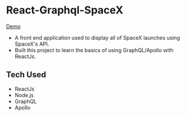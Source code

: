 # React-Graphql-SpaceX

[Demo](https://sleepy-journey-74505.herokuapp.com/)

- A front end application used to display all of SpaceX launches using SpaceX's API.
- Built this project to learn the basics of using GraphQL/Apollo with ReactJs.

## Tech Used
- ReactJs
- Node.js
- GraphQL
- Apollo

